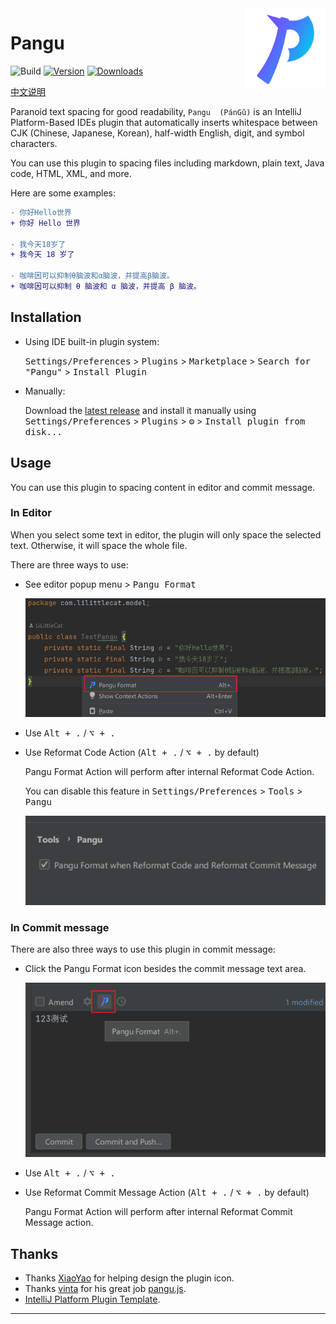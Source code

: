 <img src="src/main/resources/META-INF/pluginIcon.svg" align="right" width="128" height="128" alt="icon"/>

# Pangu

![Build](https://github.com/LiLittleCat/intellij-pangu/workflows/Build/badge.svg)
[![Version](https://img.shields.io/jetbrains/plugin/v/19665-pangu.svg)](https://plugins.jetbrains.com/plugin/19665-pangu)
[![Downloads](https://img.shields.io/jetbrains/plugin/d/19665-pangu.svg)](https://plugins.jetbrains.com/plugin/19665-pangu)

[中文说明](README_CN.md)

<!-- Plugin description -->

Paranoid text spacing for good readability, `Pangu  (PánGǔ)` is an IntelliJ Platform-Based IDEs plugin that automatically inserts whitespace between CJK (Chinese, Japanese, Korean), half-width English, digit, and symbol characters. 

You can use this plugin to spacing files including markdown, plain text, Java code, HTML, XML, and more.

Here are some examples:

```diff
- 你好Hello世界
+ 你好 Hello 世界

- 我今天18岁了
+ 我今天 18 岁了

- 咖啡因可以抑制θ脑波和α脑波，并提高β脑波。
+ 咖啡因可以抑制 θ 脑波和 α 脑波，并提高 β 脑波。
```

<!-- Plugin description end -->

## Installation

- Using IDE built-in plugin system:
  
  <kbd>Settings/Preferences</kbd> > <kbd>Plugins</kbd> > <kbd>Marketplace</kbd> > <kbd>Search for "Pangu"</kbd> >
  <kbd>Install Plugin</kbd>
  
- Manually:

  Download the [latest release](https://github.com/LiLittleCat/intellij-pangu/releases/latest) and install it manually using
  <kbd>Settings/Preferences</kbd> > <kbd>Plugins</kbd> > <kbd>⚙️</kbd> > <kbd>Install plugin from disk...</kbd>

## Usage

You can use this plugin to spacing content in editor and commit message.

### In Editor
When you select some text in editor, the plugin will only space the selected text.
Otherwise, it will space the whole file.

There are three ways to use:
- See editor popup menu > <kbd>Pangu Format</kbd>

  ![EditorPopupMenu](example/EditorPopupMenu.png)

- Use <kbd>Alt + .</kbd> / <kbd>⌥ + .</kbd>

- Use Reformat Code Action (<kbd>Alt + .</kbd> / <kbd>⌥ + .</kbd>  by default)

  Pangu Format Action will perform after internal Reformat Code Action.

  You can disable this feature in <kbd>Settings/Preferences</kbd> > <kbd>Tools</kbd> > <kbd>Pangu</kbd>

  ![Setting](example/Setting.png)
  

### In Commit message

There are also three ways to use this plugin in commit message:

- Click the Pangu Format icon besides the commit message text area.

  ![CommitMessage](example/CommitMessage.png)

- Use <kbd>Alt + .</kbd> / <kbd>⌥ + .</kbd>

- Use Reformat Commit Message Action (<kbd>Alt + .</kbd> / <kbd>⌥ + .</kbd>  by default)

  Pangu Format Action will perform after internal Reformat Commit Message action.


## Thanks

- Thanks [XiaoYao][XiaoYao's link] for helping design the plugin icon.
- Thanks [vinta][vinta] for his great job [pangu.js][pangu.js].
- [IntelliJ Platform Plugin Template][template].
---

[XiaoYao's link]: https://space.bilibili.com/15765234
[template]: https://github.com/JetBrains/intellij-platform-plugin-template
[vinta]: https://github.com/vinta
[pangu.js]: https://github.com/vinta/pangu.js